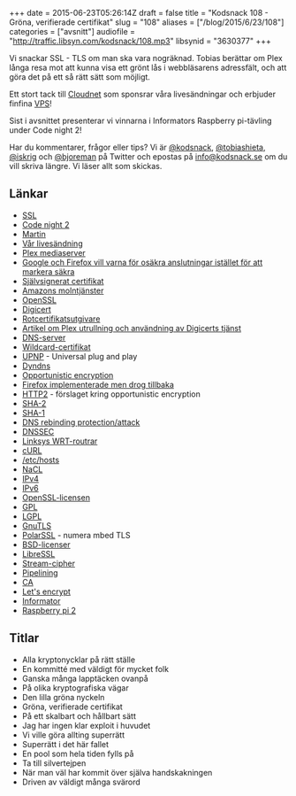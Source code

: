 +++
date = 2015-06-23T05:26:14Z
draft = false
title = "Kodsnack 108 - Gröna, verifierade certifikat"
slug = "108"
aliases = ["/blog/2015/6/23/108"]
categories = ["avsnitt"]
audiofile = "http://traffic.libsyn.com/kodsnack/108.mp3"
libsynid = "3630377"
+++

Vi snackar SSL - TLS om man ska vara nogräknad. Tobias berättar om Plex långa resa mot att kunna visa ett  grönt lås i webbläsarens adressfält, och att göra det på ett så rätt sätt som möjligt.

Ett stort tack till [Cloudnet](http://www.cloudnet.se) som sponsrar våra livesändningar och erbjuder finfina  [VPS](http://en.wikipedia.org/wiki/Virtual_private_server)!

Sist i avsnittet presenterar vi vinnarna i Informators Raspberry pi-tävling under Code night 2!

Har du kommentarer, frågor eller tips? Vi är [@kodsnack](https://www.twitter.com/kodsnack), [@tobiashieta](https://www.twitter.com/tobiashieta), [@iskrig](https://www.twitter.com/iskrig) och [@bjoreman](https://www.twitter.com/bjoreman) på Twitter och epostas på [info@kodsnack.se](mailto:info@kodsnack.se) om du vill skriva längre. Vi läser allt som skickas.

## Länkar ##
* [SSL](https://en.wikipedia.org/wiki/Transport_Layer_Security)
* [Code night 2](http://event.computersweden.se/codenight2/)
* [Martin](https://twitter.com/grapefrukt/)
* [Vår livesändning](http://www.kodsnack.se/109)
* [Plex mediaserver](https://support.plex.tv/hc/en-us/categories/200007567-Plex-Media-Server)
* [Google och Firefox vill varna för osäkra anslutningar istället för att markera säkra](https://www.chromium.org/Home/chromium-security/marking-http-as-non-secure)
* [Självsignerat certifikat](https://en.wikipedia.org/wiki/Self-signed_certificate)
* [Amazons molntjänster](http://aws.amazon.com/)
* [OpenSSL](https://en.wikipedia.org/wiki/OpenSSL)
* [Digicert](https://en.wikipedia.org/wiki/DigiCert)
* [Rotcertifikatsutgivare](https://en.wikipedia.org/wiki/Certificate_authority)
* [Artikel om Plex utrullning och användning av Digicerts tjänst](http://www.infosecurity-magazine.com/news/plex-mounts-huge-digicert)
* [DNS-server](https://en.wikipedia.org/wiki/Name_server)
* [Wildcard-certifikat](https://en.wikipedia.org/wiki/Wildcard_certificate)
* [UPNP](https://en.wikipedia.org/wiki/Universal_Plug_and_Play) - Universal plug and play
* [Dyndns](https://en.wikipedia.org/wiki/Dynamic_DNS)
* [Opportunistic encryption](https://en.wikipedia.org/wiki/Opportunistic_encryption)
* [Firefox implementerade men drog tillbaka](http://arstechnica.com/security/2015/04/firefox-disables-opportunistic-encryption-to-fix-https-crippling-bug/)
* [HTTP2](http://httpwg.github.io/http-extensions/encryption.html) - förslaget kring opportunistic encryption
* [SHA-2](https://en.wikipedia.org/wiki/SHA-2)
* [SHA-1](https://en.wikipedia.org/wiki/SHA-1)
* [DNS rebinding protection/attack](https://en.wikipedia.org/wiki/DNS_rebinding)
* [DNSSEC](https://en.wikipedia.org/wiki/Domain_Name_System_Security_Extensions)
* [Linksys WRT-routrar](http://www.linksys.com/us/wireless-routers/c/wrt-wireless-routers/)
* [cURL](https://en.wikipedia.org/wiki/CURL)
* [/etc/hosts](https://en.wikipedia.org/wiki/Hosts_%28file%29)
* [NaCL](https://en.wikipedia.org/wiki/NaCl_%28software%29)
* [IPv4](https://en.wikipedia.org/wiki/IPv4)
* [IPv6](https://en.wikipedia.org/wiki/IPv6)
* [OpenSSL-licensen](https://en.wikipedia.org/wiki/OpenSSL#Licensing)
* [GPL](https://en.wikipedia.org/wiki/GNU_General_Public_License)
* [LGPL](https://en.wikipedia.org/wiki/GNU_Lesser_General_Public_License)
* [GnuTLS](https://en.wikipedia.org/wiki/GnuTLS)
* [PolarSSL](https://tls.mbed.org/) - numera mbed TLS
* [BSD-licenser](https://en.wikipedia.org/wiki/BSD_licenses)
* [LibreSSL](https://en.wikipedia.org/wiki/LibreSSL)
* [Stream-cipher](https://en.wikipedia.org/wiki/Stream_cipher)
* [Pipelining](https://en.wikipedia.org/wiki/HTTP_pipelining)
* [CA](https://en.wikipedia.org/wiki/Certificate_authority)
* [Let's encrypt](https://en.wikipedia.org/wiki/Let%27s_Encrypt)
* [Informator](http://informator.se/)
* [Raspberry pi 2](https://en.wikipedia.org/wiki/Raspberry_Pi)

## Titlar ##
* Alla kryptonycklar på rätt ställe
* En kommitté med väldigt för mycket folk
* Ganska många lapptäcken ovanpå
* På olika kryptografiska vägar
* Den lilla gröna nyckeln
* Gröna, verifierade certifikat
* På ett skalbart och hållbart sätt
* Jag har ingen klar exploit i huvudet
* Vi ville göra allting superrätt
* Superrätt i det här fallet
* En pool som hela tiden fylls på
* Ta till silvertejpen
* När man väl har kommit över själva handskakningen
* Driven av väldigt många svärord